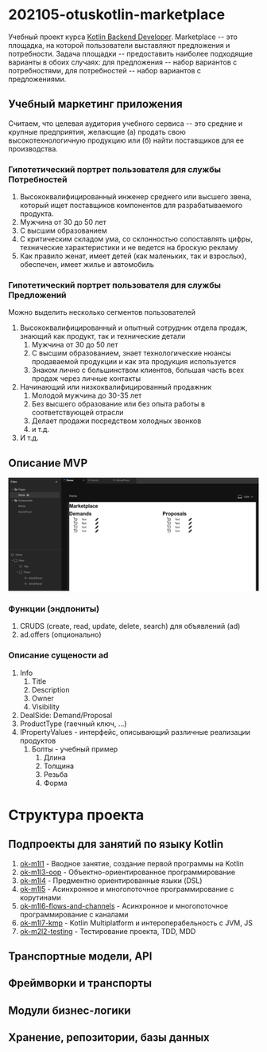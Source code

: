 # 202105-otuskotlin-marketplace

Учебный проект
курса [Kotlin Backend Developer](https://otus.ru/lessons/kotlin/?int_source=courses_catalog&int_term=programming).
Marketplace -- это площадка, на которой пользователи выставляют предложения и потребности. Задача площадки --
предоставить наиболее подходящие варианты в обоих случаях: для предложения -- набор вариантов с потребностями, для
потребностей -- набор вариантов с предложениями.

## Учебный маркетинг приложения

Считаем, что целевая аудитория учебного сервиса -- это средние и крупные предприятия, желающие (а) продать свою
высокотехнологичную продукцию или (б) найти поставщиков для ее производства.

### Гипотетический портрет пользователя для службы Потребностей

1. Высококвалифицированный инженер среднего или высшего звена, который ищет поставщиков компонентов для разрабатываемого
   продукта.
1. Мужчина от 30 до 50 лет
1. С высшим образованием
1. С критическим складом ума, со склонностью сопоставлять цифры, технические характеристики и не ведется на броскую
   рекламу
1. Как правило женат, имеет детей (как маленьких, так и взрослых), обеспечен, имеет жилье и автомобиль

### Гипотетический портрет пользователя для службы Предложений

Можно выделить несколько сегментов пользователей

1. Высококвалифицированный и опытный сотрудник отдела продаж, знающий как продукт, так и технические детали
    1. Мужчина от 30 до 50 лет
    1. С высшим образованием, знает технологические нюансы продаваемой продукции и как эта продукция используется
    1. Знаком лично с большинством клиентов, большая часть всех продаж через личные контакты
1. Начинающий или низкоквалифицированный продажник
    1. Молодой мужчина до 30-35 лет
    1. Без высшего образование или без опыта работы в соответствующей отрасли
    1. Делает продажи посредством холодных звонков
    1. и т.д.
1. И т.д.


## Описание MVP

![](imgs/design-layout.png)

### Функции (эндпониты)
1. CRUDS (create, read, update, delete, search) для объявлений (ad)
1. ad.offers (опционально)

### Описание сущености ad
1. Info
   1. Title
   1. Description
   1. Owner
   1. Visibility
1. DealSide: Demand/Proposal
1. ProductType (гаечный ключ, ...)
1. IPropertyValues - интерфейс, описывающий различные реализации продуктов
   1. Болты - учебный пример
      1. Длина
      1. Толщина
      1. Резьба
      1. Форма

# Структура проекта
## Подпроекты для занятий по языку Kotlin

1. [ok-m1l1](ok-m1l1) - Вводное занятие, создание первой программы на Kotlin
1. [ok-m1l3-oop](ok-m1l3-oop) - Объектно-ориентированное программирование
1. [ok-m1l4](ok-m1l4) - Предментно ориентированные языки (DSL)
1. [ok-m1l5](ok-m1l5) - Асинхронное и многопоточное программирование с корутинами
1. [ok-m1l6-flows-and-channels](ok-m1l6-flows-and-channels) - Асинхронное и многопоточное программирование с каналами
1. [ok-m1l7-kmp](ok-m1l7-kmp) - Kotlin Multiplatform и интероперабельность с JVM, JS
1. [ok-m2l2-testing](ok-m2l2-testing) - Тестирование проекта, TDD, MDD

## Транспортные модели, API
## Фреймворки и транспорты
## Модули бизнес-логики
## Хранение, репозитории, базы данных
